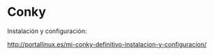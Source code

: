 Conky
=====

Instalación y configuración:

http://portallinux.es/mi-conky-definitivo-instalacion-y-configuracion/
